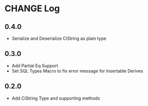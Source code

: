 # CHANGE Log

## 0.4.0

* Serialize and Deserialize CiString as plain type

## 0.3.0

* Add Partial Eq Support
* Set SQL Types Macro to fix error message for Insertable Derives

## 0.2.0

* Add CiString Type and supporting methods
